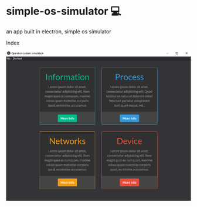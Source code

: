 # simple-os-simulator 💻
an app built in electron, simple os simulator


Index

<img src="./src/img/index.png"
     alt="index img"
     style="float: left; margin-right: 10px;" />

